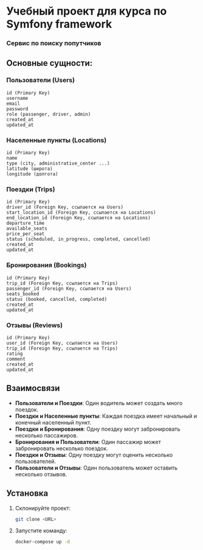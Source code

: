 # Учебный проект для курса по Symfony framework

### Сервис по поиску попутчиков

## Основные сущности:

### Пользователи (Users)
```text
id (Primary Key)
username
email
password
role (passenger, driver, admin)
created_at
updated_at
```

### Населенные пункты (Locations)
```text
id (Primary Key)
name
type (city, administrative_center ...)
latitude (широта)
longitude (долгота)
```

### Поездки (Trips)
```text
id (Primary Key)
driver_id (Foreign Key, ссылается на Users)
start_location_id (Foreign Key, ссылается на Locations)
end_location_id (Foreign Key, ссылается на Locations)
departure_time
available_seats
price_per_seat
status (scheduled, in_progress, completed, cancelled)
created_at
updated_at
```

### Бронирования (Bookings)
```text
id (Primary Key)
trip_id (Foreign Key, ссылается на Trips)
passenger_id (Foreign Key, ссылается на Users)
seats_booked
status (booked, cancelled, completed)
created_at
updated_at
```

### Отзывы (Reviews)
```text
id (Primary Key)
user_id (Foreign Key, ссылается на Users)
trip_id (Foreign Key, ссылается на Trips)
rating
comment
created_at
updated_at
```

## Взаимосвязи

- **Пользователи и Поездки**: Один водитель может создать много поездок.
- **Поездки и Населенные пункты**: Каждая поездка имеет начальный и конечный населенный пункт.
- **Поездки и Бронирования**: Одну поездку могут забронировать несколько пассажиров.
- **Бронирования и Пользователи**: Один пассажир может забронировать несколько поездок.
- **Поездки и Отзывы**: Одну поездку могут оценить несколько пользователей.
- **Пользователи и Отзывы**: Один пользователь может оставить несколько отзывов.

## Установка

1. Склонируйте проект:
   ```sh
   git clone <URL>
   ```

2. Запустите команду:
   ```sh
   docker-compose up -d
   ```


